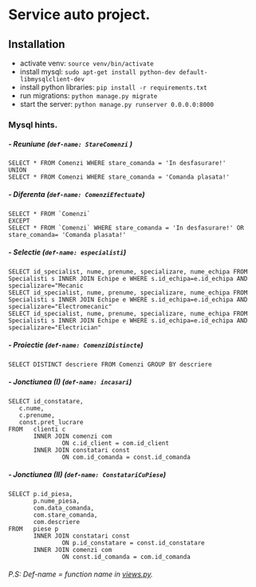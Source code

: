 # Service auto project.

## Installation
- activate venv: `source venv/bin/activate`
- install mysql: `sudo apt-get install python-dev default-libmysqlclient-dev`
- install python libraries: `pip install -r requirements.txt `
- run migrations: `python manage.py migrate`
- start the server: `python manage.py runserver 0.0.0.0:8000`


### Mysql hints.

##### - Reuniune  (`def-name: StareComenzi` )
  
    SELECT * FROM Comenzi WHERE stare_comanda = 'In desfasurare!'  
    UNION  
    SELECT * FROM Comenzi WHERE stare_comanda = 'Comanda plasata!'
      
##### - Diferenta (`def-name: ComenziEfectuate`)
    SELECT * FROM `Comenzi`
    EXCEPT
    SELECT * FROM `Comenzi` WHERE stare_comanda = 'In desfasurare!' OR stare_comanda= 'Comanda plasata!'

    
##### - Selectie (`def-name: especialisti`)  
    SELECT id_specialist, nume, prenume, specializare, nume_echipa FROM Specialisti s INNER JOIN Echipe e WHERE s.id_echipa=e.id_echipa AND specializare="Mecanic
    SELECT id_specialist, nume, prenume, specializare, nume_echipa FROM Specialisti s INNER JOIN Echipe e WHERE s.id_echipa=e.id_echipa AND specializare="Electromecanic"
    SELECT id_specialist, nume, prenume, specializare, nume_echipa FROM Specialisti s INNER JOIN Echipe e WHERE s.id_echipa=e.id_echipa AND specializare="Electrician"
    
##### - Proiectie (`def-name: ComenziDistincte`)
    SELECT DISTINCT descriere FROM Comenzi GROUP BY descriere 
      
##### - Jonctiunea (I)  (`def-name: incasari`)
    SELECT id_constatare, 
       c.nume, 
       c.prenume, 
       const.pret_lucrare 
    FROM   clienti c 
           INNER JOIN comenzi com 
                   ON c.id_client = com.id_client 
           INNER JOIN constatari const 
                   ON com.id_comanda = const.id_comanda   
  

##### - Jonctiunea (II)  (`def-name: ConstatariCuPiese`)  
    SELECT p.id_piesa, 
           p.nume_piesa, 
           com.data_comanda, 
           com.stare_comanda, 
           com.descriere 
    FROM   piese p 
           INNER JOIN constatari const 
                   ON p.id_constatare = const.id_constatare 
           INNER JOIN comenzi com 
                   ON const.id_comanda = com.id_comanda 
    

###### P.S: Def-name = function name in [views.py](https://github.com/Elisei123/sgbd_proiect_service_auto/blob/master/web_interface/views.py).
